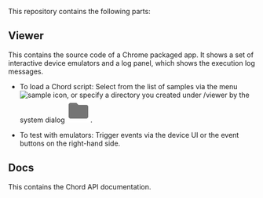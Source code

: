 This repository contains the following parts:

## Viewer

This contains the source code of a Chrome packaged app. It shows a set of
interactive device emulators and a log panel, which shows the execution log
messages.

* To load a Chord script: Select from the list of samples via the menu ![sample
icon](/viewer/img/sample.png), or specify a directory you created under /viewer
by the system dialog ![folder icon](/viewer/img/folder.png).

* To test with emulators: Trigger events via the device UI or the event buttons on the right-hand side.

## Docs

This contains the Chord API documentation.
